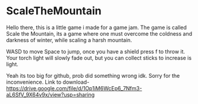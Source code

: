 # ScaleTheMountain

Hello there, this is a little game i made for a game jam. 
The game is called Scale the Mountain, its a game where one must overcome the coldness and darkness of winter, while scaling a harsh mountain.

WASD to move Space to jump, once you have a shield press f to throw it.
Your torch light will slowly fade out, but you can collect sticks to increase is light.


Yeah its too big for github, prob did something wrong idk. Sorry for the inconvenience.
Link to download- https://drive.google.com/file/d/1Op1iM6WcEp6_7Nfm3-aL6SfV_9X64v9x/view?usp=sharing
